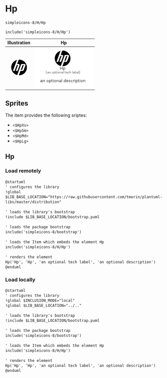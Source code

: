 # Hp


```text
simpleicons-8/H/Hp
```

```text
include('simpleicons-8/H/Hp')
```



| Illustration | Hp |
| :---: | :---: |
| ![illustration for Illustration](../../simpleicons-8/H/Hp.png) | ![illustration for Hp](../../simpleicons-8/H/Hp.Local.png) |



## Sprites
The item provides the following sriptes:

- `<$HpXs>`
- `<$HpSm>`
- `<$HpMd>`
- `<$HpLg>`





## Hp

### Load remotely
```plantuml
@startuml
' configures the library
!global $LIB_BASE_LOCATION="https://raw.githubusercontent.com/tmorin/plantuml-libs/master/distribution"

' loads the library's bootstrap
!include $LIB_BASE_LOCATION/bootstrap.puml

' loads the package bootstrap
include('simpleicons-8/bootstrap')

' loads the Item which embeds the element Hp
include('simpleicons-8/H/Hp')

' renders the element
Hp('Hp', 'Hp', 'an optional tech label', 'an optional description')
@enduml
```

### Load locally
```plantuml
@startuml
' configures the library
!global $INCLUSION_MODE="local"
!global $LIB_BASE_LOCATION="../.."

' loads the library's bootstrap
!include $LIB_BASE_LOCATION/bootstrap.puml

' loads the package bootstrap
include('simpleicons-8/bootstrap')

' loads the Item which embeds the element Hp
include('simpleicons-8/H/Hp')

' renders the element
Hp('Hp', 'Hp', 'an optional tech label', 'an optional description')
@enduml
```

